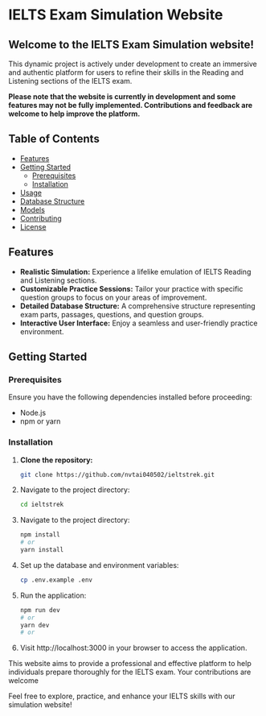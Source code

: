 # IELTS Exam Simulation Website

## Welcome to the IELTS Exam Simulation website!

This dynamic project is actively under development to create an immersive and authentic platform for users to refine their skills in the Reading and Listening sections of the IELTS exam.

**Please note that the website is currently in development and some features may not be fully implemented. Contributions and feedback are welcome to help improve the platform.**

## Table of Contents

- [Features](#features)
- [Getting Started](#getting-started)
  - [Prerequisites](#prerequisites)
  - [Installation](#installation)
- [Usage](#usage)
- [Database Structure](#database-structure)
- [Models](#models)
- [Contributing](#contributing)
- [License](#license)

## Features

- **Realistic Simulation:** Experience a lifelike emulation of IELTS Reading and Listening sections.
- **Customizable Practice Sessions:** Tailor your practice with specific question groups to focus on your areas of improvement.
- **Detailed Database Structure:** A comprehensive structure representing exam parts, passages, questions, and question groups.
- **Interactive User Interface:** Enjoy a seamless and user-friendly practice environment.

## Getting Started

### Prerequisites

Ensure you have the following dependencies installed before proceeding:

- Node.js
- npm or yarn

### Installation

1. **Clone the repository:**

   ```bash
   git clone https://github.com/nvtai040502/ieltstrek.git
2. Navigate to the project directory:
    ```bash
   cd ieltstrek
3. Navigate to the project directory:
    ```bash
   npm install
    # or
    yarn install
    ```
4. Set up the database and environment variables:
    ```bash
    cp .env.example .env
5. Run the application:
    ```bash
    npm run dev
    # or
    yarn dev
    # or
    ```
6. Visit http://localhost:3000 in your browser to access the application.

This website aims to provide a professional and effective platform to help individuals prepare thoroughly for the IELTS exam. Your contributions are welcome

Feel free to explore, practice, and enhance your IELTS skills with our simulation website!